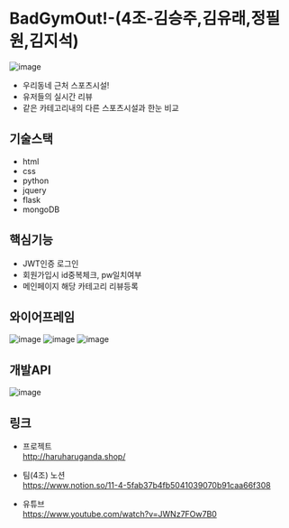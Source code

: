 # BadGymOut!-(4조-김승주,김유래,정필원,김지석)


![image](https://user-images.githubusercontent.com/86154028/207250063-3aab3e56-3f9b-4090-bde9-32d5cfdc3b6a.png)

- 우리동네 근처 스포츠시설!  
- 유저들의 실시간 리뷰 
- 같은 카테고리내의 다른 스포츠시설과 한눈 비교  

## 기술스택
- html
- css
- python
- jquery
- flask
- mongoDB


## 핵심기능
- JWT인증 로그인  
- 회원가입시 id중복체크, pw일치여부  
- 메인페이지 해당 카테고리 리뷰등록   

## 와이어프레임
![image](https://user-images.githubusercontent.com/86154028/207249632-8466cb36-0834-4dff-82a0-277f5043cfe0.png)
![image](https://user-images.githubusercontent.com/86154028/207249571-c253a61f-3a26-4886-8d3c-4a9621772497.png)
![image](https://user-images.githubusercontent.com/86154028/207249509-434ec095-3c29-4b97-b07a-9fac700efcf3.png)


## 개발API
![image](https://user-images.githubusercontent.com/86154028/207249349-aefff7be-535d-4db6-8876-df878363d5c5.png)


## 링크
- 프로젝트  
http://haruharuganda.shop/

- 팀(4조) 노션  
https://www.notion.so/11-4-5fab37b4fb5041039070b91caa66f308

- 유튜브  
https://www.youtube.com/watch?v=JWNz7FOw7B0


